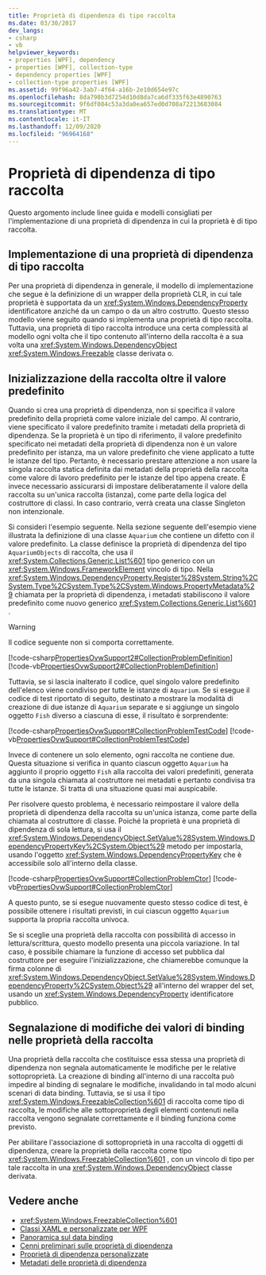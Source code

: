 ```yaml
---
title: Proprietà di dipendenza di tipo raccolta
ms.date: 03/30/2017
dev_langs:
- csharp
- vb
helpviewer_keywords:
- properties [WPF], dependency
- properties [WPF], collection-type
- dependency properties [WPF]
- collection-type properties [WPF]
ms.assetid: 99f96a42-3ab7-4f64-a16b-2e10d654e97c
ms.openlocfilehash: 8da798b3d7254d10d8da7ca6df335f63e4890763
ms.sourcegitcommit: 9f6df084c53a3da0ea657ed0d708a72213683084
ms.translationtype: MT
ms.contentlocale: it-IT
ms.lasthandoff: 12/09/2020
ms.locfileid: "96964168"
---
```

# <a name="collection-type-dependency-properties"></a>Proprietà di dipendenza di tipo raccolta
Questo argomento include linee guida e modelli consigliati per l'implementazione di una proprietà di dipendenza in cui la proprietà è di tipo raccolta.  

<a name="implementing"></a>
## <a name="implementing-a-collection-type-dependency-property"></a>Implementazione di una proprietà di dipendenza di tipo raccolta  
 Per una proprietà di dipendenza in generale, il modello di implementazione che segue è la definizione di un wrapper della proprietà CLR, in cui tale proprietà è supportata da un <xref:System.Windows.DependencyProperty> identificatore anziché da un campo o da un altro costrutto. Questo stesso modello viene seguito quando si implementa una proprietà di tipo raccolta. Tuttavia, una proprietà di tipo raccolta introduce una certa complessità al modello ogni volta che il tipo contenuto all'interno della raccolta è a sua volta una <xref:System.Windows.DependencyObject> <xref:System.Windows.Freezable> classe derivata o.  
  
<a name="initializing"></a>
## <a name="initializing-the-collection-beyond-the-default-value"></a>Inizializzazione della raccolta oltre il valore predefinito  
 Quando si crea una proprietà di dipendenza, non si specifica il valore predefinito della proprietà come valore iniziale del campo. Al contrario, viene specificato il valore predefinito tramite i metadati della proprietà di dipendenza. Se la proprietà è un tipo di riferimento, il valore predefinito specificato nei metadati della proprietà di dipendenza non è un valore predefinito per istanza, ma un valore predefinito che viene applicato a tutte le istanze del tipo. Pertanto, è necessario prestare attenzione a non usare la singola raccolta statica definita dai metadati della proprietà della raccolta come valore di lavoro predefinito per le istanze del tipo appena create. È invece necessario assicurarsi di impostare deliberatamente il valore della raccolta su un'unica raccolta (istanza), come parte della logica del costruttore di classi. In caso contrario, verrà creata una classe Singleton non intenzionale.  
  
 Si consideri l'esempio seguente. Nella sezione seguente dell'esempio viene illustrata la definizione di una classe `Aquarium` che contiene un difetto con il valore predefinito. La classe definisce la proprietà di dipendenza del tipo `AquariumObjects` di raccolta, che usa il <xref:System.Collections.Generic.List%601> tipo generico con un <xref:System.Windows.FrameworkElement> vincolo di tipo. Nella <xref:System.Windows.DependencyProperty.Register%28System.String%2CSystem.Type%2CSystem.Type%2CSystem.Windows.PropertyMetadata%29> chiamata per la proprietà di dipendenza, i metadati stabiliscono il valore predefinito come nuovo generico <xref:System.Collections.Generic.List%601> .

> [!WARNING]
> Il codice seguente non si comporta correttamente.

 [!code-csharp[PropertiesOvwSupport2#CollectionProblemDefinition](~/samples/snippets/csharp/VS_Snippets_Wpf/PropertiesOvwSupport2/CSharp/page.xaml.cs#collectionproblemdefinition)]
 [!code-vb[PropertiesOvwSupport2#CollectionProblemDefinition](~/samples/snippets/visualbasic/VS_Snippets_Wpf/PropertiesOvwSupport2/visualbasic/page.xaml.vb#collectionproblemdefinition)]  
  
 Tuttavia, se si lascia inalterato il codice, quel singolo valore predefinito dell'elenco viene condiviso per tutte le istanze di `Aquarium`. Se si esegue il codice di test riportato di seguito, destinato a mostrare la modalità di creazione di due istanze di `Aquarium` separate e si aggiunge un singolo oggetto `Fish` diverso a ciascuna di esse, il risultato è sorprendente:  
  
 [!code-csharp[PropertiesOvwSupport#CollectionProblemTestCode](~/samples/snippets/csharp/VS_Snippets_Wpf/PropertiesOvwSupport/CSharp/page4.xaml.cs#collectionproblemtestcode)]
 [!code-vb[PropertiesOvwSupport#CollectionProblemTestCode](~/samples/snippets/visualbasic/VS_Snippets_Wpf/PropertiesOvwSupport/visualbasic/page4.xaml.vb#collectionproblemtestcode)]  
  
 Invece di contenere un solo elemento, ogni raccolta ne contiene due. Questa situazione si verifica in quanto ciascun oggetto `Aquarium` ha aggiunto il proprio oggetto `Fish` alla raccolta dei valori predefiniti, generata da una singola chiamata al costruttore nei metadati e pertanto condivisa tra tutte le istanze. Si tratta di una situazione quasi mai auspicabile.  
  
 Per risolvere questo problema, è necessario reimpostare il valore della proprietà di dipendenza della raccolta su un'unica istanza, come parte della chiamata al costruttore di classe. Poiché la proprietà è una proprietà di dipendenza di sola lettura, si usa il <xref:System.Windows.DependencyObject.SetValue%28System.Windows.DependencyPropertyKey%2CSystem.Object%29> metodo per impostarla, usando l'oggetto <xref:System.Windows.DependencyPropertyKey> che è accessibile solo all'interno della classe.  
  
 [!code-csharp[PropertiesOvwSupport#CollectionProblemCtor](~/samples/snippets/csharp/VS_Snippets_Wpf/PropertiesOvwSupport/CSharp/page4.xaml.cs#collectionproblemctor)]
 [!code-vb[PropertiesOvwSupport#CollectionProblemCtor](~/samples/snippets/visualbasic/VS_Snippets_Wpf/PropertiesOvwSupport/visualbasic/page4.xaml.vb#collectionproblemctor)]  
  
 A questo punto, se si esegue nuovamente questo stesso codice di test, è possibile ottenere i risultati previsti, in cui ciascun oggetto `Aquarium` supporta la propria raccolta univoca.  
  
 Se si sceglie una proprietà della raccolta con possibilità di accesso in lettura/scrittura, questo modello presenta una piccola variazione. In tal caso, è possibile chiamare la funzione di accesso set pubblica dal costruttore per eseguire l'inizializzazione, che chiamerebbe comunque la firma colonne di <xref:System.Windows.DependencyObject.SetValue%28System.Windows.DependencyProperty%2CSystem.Object%29> all'interno del wrapper del set, usando un <xref:System.Windows.DependencyProperty> identificatore pubblico.  
  
## <a name="reporting-binding-value-changes-from-collection-properties"></a>Segnalazione di modifiche dei valori di binding nelle proprietà della raccolta  
 Una proprietà della raccolta che costituisce essa stessa una proprietà di dipendenza non segnala automaticamente le modifiche per le relative sottoproprietà. La creazione di binding all'interno di una raccolta può impedire al binding di segnalare le modifiche, invalidando in tal modo alcuni scenari di data binding. Tuttavia, se si usa il tipo <xref:System.Windows.FreezableCollection%601> di raccolta come tipo di raccolta, le modifiche alle sottoproprietà degli elementi contenuti nella raccolta vengono segnalate correttamente e il binding funziona come previsto.  
  
 Per abilitare l'associazione di sottoproprietà in una raccolta di oggetti di dipendenza, creare la proprietà della raccolta come tipo <xref:System.Windows.FreezableCollection%601> , con un vincolo di tipo per tale raccolta in una <xref:System.Windows.DependencyObject> classe derivata.  
  
## <a name="see-also"></a>Vedere anche

- <xref:System.Windows.FreezableCollection%601>
- [Classi XAML e personalizzate per WPF](xaml-and-custom-classes-for-wpf.md)
- [Panoramica sul data binding](/dotnet/desktop-wpf/data/data-binding-overview)
- [Cenni preliminari sulle proprietà di dipendenza](dependency-properties-overview.md)
- [Proprietà di dipendenza personalizzate](custom-dependency-properties.md)
- [Metadati delle proprietà di dipendenza](dependency-property-metadata.md)
